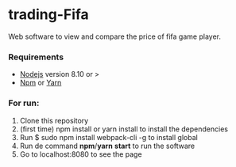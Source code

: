
# trading-Fifa
Web software to view and compare the price of fifa game player.




### **Requirements**
- [Nodejs](https://nodejs.org/ "Nodejs") version 8.10 or >
- [Npm](https://www.npmjs.com/get-npm "Npm") or [Yarn](https://yarnpkg.com "Yarnn")

### **For run**:

1. Clone this repository
2.  (first time) npm install or yarn install to install the dependencies
3. Run $ sudo npm install webpack-cli -g to install global
4. Run de command **npm**/**yarn** **start** to run the software
5. Go to localhost:8080 to see the page